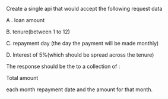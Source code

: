 Create a single api that would accept the following request data

A . loan amount

B. tenure(between 1 to 12)

C. repayment day (the day the payment will be made monthly)

D. Interest of 5%(which should be spread across the tenure)


The response should be the to a collection of :

Total amount

each month repayment date and the amount for that month.
